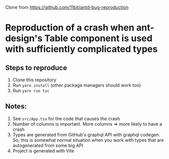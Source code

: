 Clone from https://github.com/11bit/antd-bug-reproduction

# Reproduction of a crash when ant-design's Table component is used with sufficiently complicated types

## Steps to reproduce
1. Clone this repository
2. Run `yarn install` (other package managers should work too)
3. Run `yarn run tsc`

## Notes:
1. See `src/App.tsx` for the code that causes the crash
2. Number of columns is important. More columns => more likely to have a crash
3. Types are generated from GitHub's graphql API with graphql codegen. So, this is somewhat normal situation when you work with types that are autogenerated from some big API
4. Project is generated with Vite
